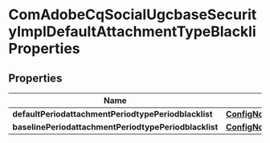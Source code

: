 
# ComAdobeCqSocialUgcbaseSecurityImplDefaultAttachmentTypeBlackliProperties

## Properties
Name | Type | Description | Notes
------------ | ------------- | ------------- | -------------
**defaultPeriodattachmentPeriodtypePeriodblacklist** | [**ConfigNodePropertyArray**](ConfigNodePropertyArray.md) |  |  [optional]
**baselinePeriodattachmentPeriodtypePeriodblacklist** | [**ConfigNodePropertyArray**](ConfigNodePropertyArray.md) |  |  [optional]



